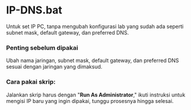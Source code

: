 # IP-DNS.bat

Untuk set IP PC, tanpa mengubah konfigurasi lab yang sudah ada seperti subnet mask, default gateway, dan preferred DNS.

### Penting sebelum dipakai

Ubah nama jaringan, subnet mask, default gateway, dan preferred DNS sesuai dengan jaringan yang dimaksud.

### Cara pakai skrip:

Jalankan skrip harus dengan "**Run As Administrator**," ikuti instruksi untuk mengisi IP baru yang ingin dipakai, tunggu prosesnya hingga selesai.
